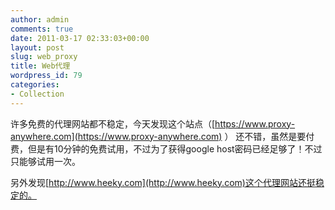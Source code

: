 ```yaml
---
author: admin
comments: true
date: 2011-03-17 02:33:03+00:00
layout: post
slug: web_proxy
title: Web代理
wordpress_id: 79
categories:
- Collection
---
```


许多免费的代理网站都不稳定，今天发现这个站点（[https://www.proxy-anywhere.com](https://www.proxy-anywhere.com) ） 还不错，虽然是要付费，但是有10分钟的免费试用，不过为了获得google host密码已经足够了！不过只能够试用一次。

另外发现[http://www.heeky.com](http://www.heeky.com)这个代理网站还挺稳定的。
